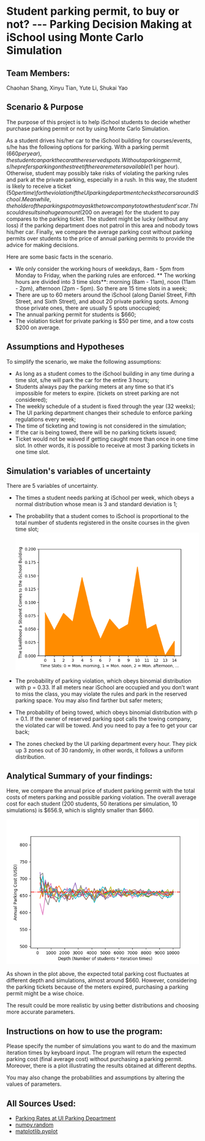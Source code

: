 # Student parking permit, to buy or not? --- Parking Decision Making at iSchool using Monte Carlo Simulation

## Team Members:
Chaohan Shang, Xinyu Tian, Yute Li, Shukai Yao

## Scenario & Purpose
The purpose of this project is to help iSchool students to decide whether purchase parking permit or not by using Monte Carlo Simulation.

As a student drives his/her car to the iSchool building for courses/events, s/he has the following options for parking.
With a parking permit ($660 per year), the student can park the car at the reserved spots.
Without a parking permit, s/he prefers parking on the street if there are meters available ($1 per hour).
Otherwise, student may possibly take risks of violating the parking rules and park at the private parking, especially in a rush.
In this way, the student is likely to receive a ticket ($50 per time) for the violation if the UI parking department checks the cars around iSchool.
Meanwhile, the holder of the parking spot may ask the tow company to tow the student’s car.
This could results in a huge amount ($200 on average) for the student to pay compares to the parking ticket.
The student might be lucky (without any loss) if the parking department does not patrol in this area and nobody tows his/her car.
Finally, we compare the average parking cost without parking permits over students to the price of annual parking permits to provide the advice for making decisions.

Here are some basic facts in the scenario.
* We only consider the working hours of weekdays, 8am - 5pm from Monday to Friday, when the parking rules are enforced.
** The working hours are divided into 3 time slots**: morning (8am - 11am), noon (11am - 2pm), afternoon (2pm - 5pm). So there are 15 time slots in a week;
* There are up to 60 meters around the iSchool (along Daniel Street, Fifth Street, and Sixth Street), and about 20 private parking spots.
Among those private ones, there are usually 5 spots unoccupied;
* The annual parking permit for students is $660;
* The violation ticket for private parking is $50 per time, and a tow costs $200 on average.

## Assumptions and Hypotheses
To simplify the scenario, we make the following assumptions:
* As long as a student comes to the iSchool building in any time during a time slot, s/he will park the car for the entire 3 hours;
* Students always pay the parking meters at any time so that it's impossible for meters to expire.
(tickets on street parking are not considered);
* The weekly schedule of a student is fixed through the year (32 weeks);
* The UI parking department changes their schedule to enforce parking regulations every week;
* The time of ticketing and towing is not considered in the simulation;
* If the car is being towed, there will be no parking tickets issued;
* Ticket would not be waived if getting caught more than once in one time slot.
In other words, it is possible to receive at most 3 parking tickets in one time slot.

## Simulation's variables of uncertainty
There are 5 variables of uncertainty.

* The times a student needs parking at iSchool per week, which obeys a normal distribution whose mean is 3 and standard deviation is 1;

* The probability that a student comes to iSchool is proportional to the total number of students registered in the onsite courses in the given time slot;
![time_slot_distribution](https://github.com/ChaohanShang/Final_Project/blob/master/prob.png "Probability that a student comes to iSchool")

* The probability of parking violation, which obeys binomial distribution with p = 0.33.
If all meters near iSchool are occupied and you don’t want to miss the class, you may violate the rules and park in the reserved parking space. You may also find farther but safer meters;

* The probability of being towed, which obeys binomial distribution with p = 0.1.
If the owner of reserved parking spot calls the towing company, the violated car will be towed. And you need to pay a fee to get your car back;

* The zones checked by the UI parking department every hour. They pick up 3 zones out of 30 randomly, in other words, it follows a uniform distribution.

## Analytical Summary of your findings:

Here, we compare the annual price of student parking permit with the total costs of meters parking and possible parking violation.
The overall average cost for each student (200 students, 50 iterations per simulation, 10 simulations) is $656.9, which is slightly smaller than $660.

![result](https://github.com/ChaohanShang/Final_Project/blob/master/simulation.png "Visualization of the simulation")

As shown in the plot above, the expected total parking cost fluctuates at different depth and simulations, almost around $660.
However, considering the parking tickets because of the meters expired, purchasing a parking permit might be a wise choice.

The result could be more realistic by using better distributions and choosing more accurate parameters.

## Instructions on how to use the program:

Please specify the number of simulations you want to do and the maximum iteration times by keyboard input.
The program will return the expected parking cost (final average cost) without purchasing a parking permit.
Moreover, there is a plot illustrating the results obtained at different depths.

You may also change the probabilities and assumptions by altering the values of parameters.

## All Sources Used:
* [Parking Rates at UI Parking Department](http://www.parking.illinois.edu/parking_items/rates)
* [numpy.random](https://docs.scipy.org/doc/numpy-1.14.0/reference/routines.random.html)
* [matplotlib.pyplot](https://matplotlib.org/api/_as_gen/matplotlib.pyplot.html)
